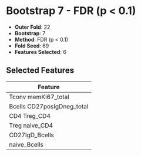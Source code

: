 # Bootstrap 7 - FDR (p < 0.1)

- **Outer Fold**: 22
- **Bootstrap**: 7
- **Method**: FDR (p < 0.1)
- **Fold Seed**: 69
- **Features Selected**: 6

## Selected Features

| Feature |
|---------|
| Tconv memKi67_total |
| Bcells CD27posIgDneg_total |
| CD4 Treg_CD4 |
| Treg naive_CD4 |
| CD27IgD_Bcells |
| naive_Bcells |
